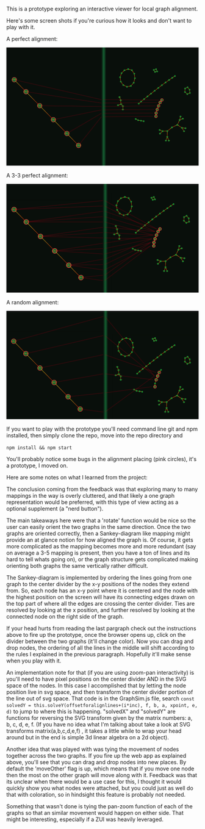 This is a prototype exploring an interactive viewer for local graph alignment.

Here's some screen shots if you're curious how it looks and don't want to play with it.

A perfect alignment:

![Alt text](public/perfect-linear.png?raw=True "Perfect")

A 3-3 perfect alignment:

![Alt text](public/perfect-3-3-linear.png?raw=True "3-3")

A random alignment:

![Alt text](public/bad-linear.png?raw=True "Random")


If you want to play with the prototype you'll need command line git and npm installed, then simply clone the repo, move into the repo directory and

`npm install && npm start`

You'll probably notice some bugs in the alignment placing (pink circles), it's a prototype, I moved on.

Here are some notes on what I learned from the project:

The conclusion coming from the feedback was that exploring many to many mappings in the way is overly cluttered, and
that likely a one graph representation would be preferred, with this type of view acting as a optional supplement
(a "nerd button").

The main takeaways here were that a 'rotate' function would be nice so the user can easily orient the two graphs
in the same direction. Once the two graphs are oriented correctly, then a Sankey-diagram like mapping might provide an
at glance notion for how aligned the graph is. Of course, it gets more complicated as the mapping becomes more and more
redundant (say on average a 3-5 mapping is present, then you have a ton of lines and its hard to tell whats going on),
or the graph structure gets complicated making orienting both graphs the same vertically rather difficult.

The Sankey-diagram is implemented by ordering the lines going from one graph to the center divider by the x-y positions
 of the nodes they extend from. So, each node has an x-y point where it is centered and the node with the highest
 position on the screen will have its connecting edges drawn on the top part of where all the edges are crossing the
 center divider. Ties are resolved by looking at the x position, and further resolved by looking at the connected node
 on the right side of the graph.


If your head hurts from reading the last pargraph check out the instructions above to fire up the prototype, once the
browser opens up, click on the divider between the two graphs (it'll change color). Now you can drag and drop nodes, the
ordering of all the lines in the middle will shift according to the rules I explained in the previous paragraph.
Hopefully it'll make sense when you play with it.

An implementation note for that (if you are using zoom-pan interactivity) is you'll need to have pixel positions
on the center divider AND in the SVG space of the nodes. In this case I accomplished that by letting the node position
live in svg space, and then transform the center divider portion of the line out of svg space. That code is in the
GraphSim.js file, search `const solvedY = this.solveY(offsetforalignlines+(i*inc), f, b, a, xpoint, e, d)` to jump to
where this is happening. "solvedX" and "solvedY" are functions for reversing the SVG transform given by the matrix
numbers: a, b, c, d, e, f. (If you have no idea what I'm talking about take a look at SVG transforms matrix(a,b,c,d,e,f)
 , it takes a little while to wrap your head around but in the end is simple 3d linear algebra on a 2d object).


Another idea that was played with was tying the movement of nodes together across the two graphs.
If you fire up the web app as explained above, you'll see that you can drag and drop nodes into new places.
By default the 'moveOther' flag is up, which means that if you move one node then the most on the other graph will move
along with it. Feedback was that its unclear when there would be a use case for this, I thought it would quickly show
you what nodes were attached, but you could just as well do that with coloration, so in hindsight this feature is
probably not needed.

Something that wasn't done is tying the pan-zoom function of each of the graphs so that an similar movement would happen
on either side. That might be interesting, especially if a ZUI was heavily leveraged.
